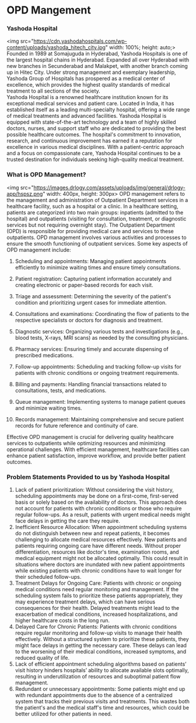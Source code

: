 # OPD Mangement
### Yashoda Hospital
<img src="https://cdn.yashodahospitals.com/wp-content/uploads/yashoda_hitech_city.jpg" width: 100%;
  height: auto;>
Founded in 1989 at Somajuguda in Hyderabad, Yashoda Hospitals is one of the largest hospital chains in Hyderabad. Expanded all over Hyderabad with new branches in Secunderabad and Malakpet, with another branch coming up in Hitec City.
Under strong management and exemplary leadership, Yashoda Group of Hospitals has prospered as a medical center of excellence, which provides the highest quality standards of medical treatment to all sections of the society.<br>
Yashoda Hospital is a renowned healthcare institution known for its exceptional medical services and patient care. Located in India, it has established itself as a leading multi-specialty hospital, offering a wide range of medical treatments and advanced facilities. Yashoda Hospital is equipped with state-of-the-art technology and a team of highly skilled doctors, nurses, and support staff who are dedicated to providing the best possible healthcare outcomes. The hospital's commitment to innovation, research, and continuous improvement has earned it a reputation for excellence in various medical disciplines. With a patient-centric approach and a focus on compassionate care, Yashoda Hospital continues to be a trusted destination for individuals seeking high-quality medical treatment.


### What is OPD Management?
<img src="https://images.drlogy.com/assets/uploads/img/general/drlogy-app/hspsz.png" width: 400px,
  height: 300px>
OPD management refers to the management and administration of Outpatient Department services in a healthcare facility, such as a hospital or a clinic. In a healthcare setting, patients are categorized into two main groups: inpatients (admitted to the hospital) and outpatients (visiting for consultation, treatment, or diagnostic services but not requiring overnight stay). The Outpatient Department (OPD) is responsible for providing medical care and services to these outpatients.
OPD management involves various activities and processes to ensure the smooth functioning of outpatient services. Some key aspects of OPD management include:

1. Scheduling and appointments: Managing patient appointments efficiently to minimize waiting times and ensure timely consultations.

2. Patient registration: Capturing patient information accurately and creating electronic or paper-based records for each visit.

3. Triage and assessment: Determining the severity of the patient's condition and prioritizing urgent cases for immediate attention.

4. Consultations and examinations: Coordinating the flow of patients to the respective specialists or doctors for diagnosis and treatment.

5. Diagnostic services: Organizing various tests and investigations (e.g., blood tests, X-rays, MRI scans) as needed by the consulting physicians.

6. Pharmacy services: Ensuring timely and accurate dispensing of prescribed medications.

7. Follow-up appointments: Scheduling and tracking follow-up visits for patients with chronic conditions or ongoing treatment requirements.

8. Billing and payments: Handling financial transactions related to consultations, tests, and medications.

9. Queue management: Implementing systems to manage patient queues and minimize waiting times.

10. Records management: Maintaining comprehensive and secure patient records for future reference and continuity of care.

Effective OPD management is crucial for delivering quality healthcare services to outpatients while optimizing resources and minimizing operational challenges. With efficient management, healthcare facilities can enhance patient satisfaction, improve workflow, and provide better patient outcomes.

### Problem Statements Provided to us by Yashoda Hospital
1. Lack of patient prioritization: Without considering the visit history, scheduling appointments may be done on a first-come, first-served basis or solely based on the availability of doctors. This approach does not account for patients with chronic conditions or those who require regular follow-ups. As a result, patients with urgent medical needs might face delays in getting the care they require.<br>
2. Inefficient Resource Allocation: When appointment scheduling systems do not distinguish between new and repeat patients, it becomes challenging to allocate medical resources effectively. New patients and patients requiring ongoing care have different needs. Without proper differentiation, resources like doctor's time, examination rooms, and medical equipment might not be allocated optimally. This could result in situations where doctors are inundated with new patient appointments while existing patients with chronic conditions have to wait longer for their scheduled follow-ups.<br>
3. Treatment Delays for Ongoing Care: Patients with chronic or ongoing medical conditions need regular monitoring and management. If the scheduling system fails to prioritize these patients appropriately, they may experience treatment delays, which can have serious consequences for their health. Delayed treatments might lead to the exacerbation of medical conditions, increased hospitalizations, and higher healthcare costs in the long run.<br>
4. Delayed Care for Chronic Patients: Patients with chronic conditions require regular monitoring and follow-up visits to manage their health effectively. Without a structured system to prioritize these patients, they might face delays in getting the necessary care. These delays can lead to the worsening of their medical conditions, increased symptoms, and reduced quality of life.<br>
5. Lack of efficient appointment scheduling algorithms based on patients’ visit history hinders hospitals’ ability to allocate available slots optimally, resulting in underutilization of resources and suboptimal patient flow management.<br>
6. Redundant or unnecessary appointments: Some patients might end up with redundant appointments due to the absence of a centralized system that tracks their previous visits and treatments. This wastes both the patient's and the medical staff's time and resources, which could be better utilized for other patients in need.
